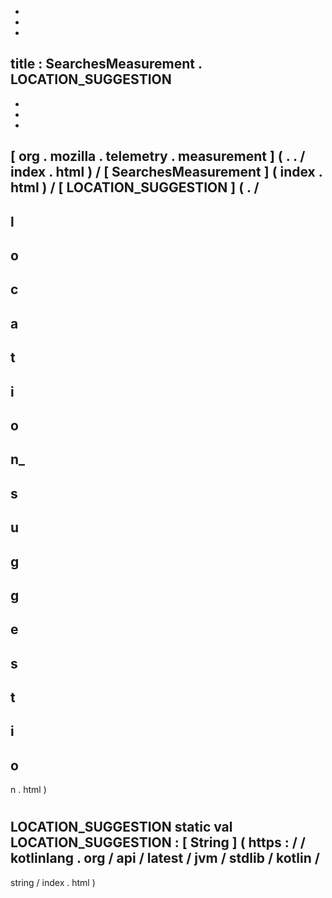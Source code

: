 -
-
-
title
:
SearchesMeasurement
.
LOCATION_SUGGESTION
-
-
-
-
[
org
.
mozilla
.
telemetry
.
measurement
]
(
.
.
/
index
.
html
)
/
[
SearchesMeasurement
]
(
index
.
html
)
/
[
LOCATION_SUGGESTION
]
(
.
/
-
l
-
o
-
c
-
a
-
t
-
i
-
o
-
n_
-
s
-
u
-
g
-
g
-
e
-
s
-
t
-
i
-
o
-
n
.
html
)
#
LOCATION_SUGGESTION
static
val
LOCATION_SUGGESTION
:
[
String
]
(
https
:
/
/
kotlinlang
.
org
/
api
/
latest
/
jvm
/
stdlib
/
kotlin
/
-
string
/
index
.
html
)
